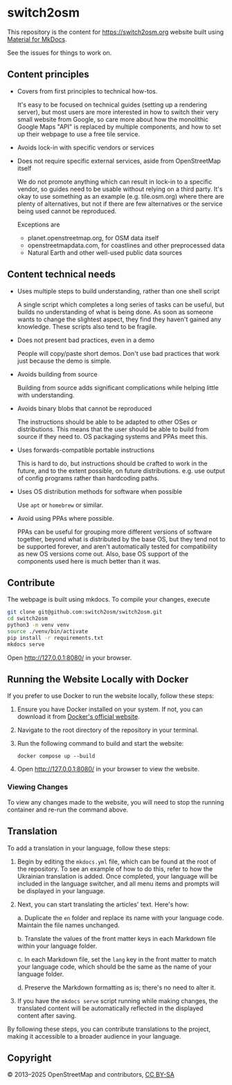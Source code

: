 # switch2osm #

This repository is the content for <https://switch2osm.org> website built using [Material for MkDocs](https://squidfunk.github.io/mkdocs-material/).

See the issues for things to work on.

## Content principles ##

* Covers from first principles to technical how-tos.

  It's easy to be focused on technical guides (setting up a rendering server), but most users are more interested in how to switch their very small website from Google, so care more about how the monolithic Google Maps "API" is replaced by multiple components, and how to set up their webpage to use a free tile service.

* Avoids lock-in with specific vendors or services
* Does not require specific external services, aside from OpenStreetMap itself

  We do not promote anything which can result in lock-in to a specific vendor, so guides need to be usable without relying on a third party. It's okay to use something as an example (e.g. tile.osm.org) where there are plenty of alternatives, but not if there are few alternatives or the service being used cannot be reproduced.

  Exceptions are
  * planet.openstreetmap.org, for OSM data itself
  * openstreetmapdata.com, for coastlines and other preprocessed data
  * Natural Earth and other well-used public data sources

## Content technical needs ##

* Uses multiple steps to build understanding, rather than one shell script

  A single script which completes a long series of tasks can be useful, but builds no understanding of what is being done. As soon as someone wants to change the slightest aspect, they find they haven't gained any knowledge. These scripts also tend to be fragile.

* Does not present bad practices, even in a demo

  People will copy/paste short demos. Don't use bad practices that work just because the demo is simple.

* Avoids building from source

  Building from source adds significant complications while helping little with understanding.

* Avoids binary blobs that cannot be reproduced

  The instructions should be able to be adapted to other OSes or distributions. This means that the user should be able to build from source if they need to. OS packaging systems and PPAs meet this.

* Uses forwards-compatible portable instructions

  This is hard to do, but instructions should be crafted to work in the future, and to the extent possible, on future distributions. e.g. use output of config programs rather than hardcoding paths.

* Uses OS distribution methods for software when possible

  Use `apt` or `homebrew` or similar.

* Avoid using PPAs where possible.

  PPAs can be useful for grouping more different versions of software together, beyond what is distributed by the base OS, but they tend not to be supported forever, and aren't automatically tested for compatibility as new OS versions come out.  Also, base OS support of the components used here is much better than it was.

## Contribute

The webpage is built using mkdocs. To compile your changes, execute
```sh
git clone git@github.com:switch2osm/switch2osm.git
cd switch2osm
python3 -m venv venv
source ./venv/bin/activate
pip install -r requirements.txt
mkdocs serve
```

Open <http://127.0.0.1:8080/> in your browser.

## Running the Website Locally with Docker

If you prefer to use Docker to run the website locally, follow these steps:

1. Ensure you have Docker installed on your system. If not, you can download it from [Docker's official website](https://www.docker.com/).

2. Navigate to the root directory of the repository in your terminal.

3. Run the following command to build and start the website:

   ```
   docker compose up --build
   ```

4. Open <http://127.0.0.1:8080/> in your browser to view the website.

### Viewing Changes

To view any changes made to the website, you will need to stop the running container and re-run the command above.

## Translation

To add a translation in your language, follow these steps:

1. Begin by editing the `mkdocs.yml` file, which can be found at the root of the repository. To see an example of how to do this, refer to how the Ukrainian translation is added. Once completed, your language will be included in the language switcher, and all menu items and prompts will be displayed in your language.

2. Next, you can start translating the articles' text. Here's how:

   a. Duplicate the `en` folder and replace its name with your language code. Maintain the file names unchanged.

   b. Translate the values of the front matter keys in each Markdown file within your language folder.

   c. In each Markdown file, set the `lang` key in the front matter to match your language code, which should be the same as the name of your language folder.

   d. Preserve the Markdown formatting as is; there's no need to alter it.

3. If you have the `mkdocs serve` script running while making changes, the translated content will be automatically reflected in the displayed content after saving.

By following these steps, you can contribute translations to the project, making it accessible to a broader audience in your language.

## Copyright

© 2013–2025 OpenStreetMap and contributors, [CC BY-SA](http://creativecommons.org/licenses/by-sa/2.0/)
